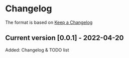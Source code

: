 # Changelog

The format is based on [Keep a Changelog](https://keepachangelog.com/en/1.0.0/)

## Current version [0.0.1] - 2022-04-20
Added: Changelog & TODO list
